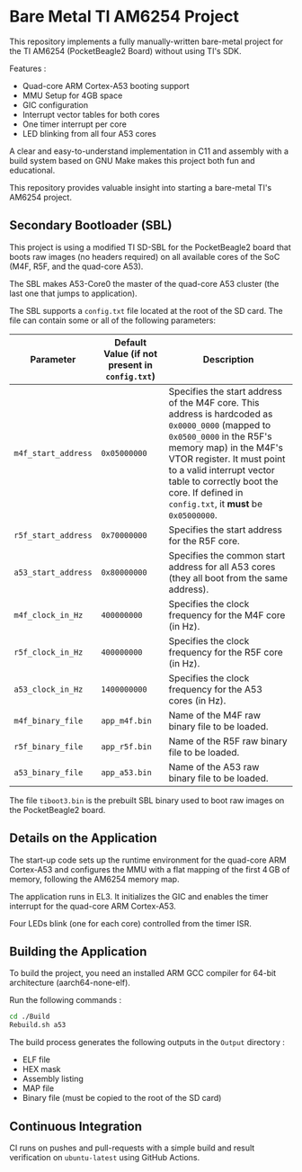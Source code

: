 # Bare Metal TI AM6254 Project
This repository implements a fully manually-written bare-metal project for the TI AM6254 (PocketBeagle2 Board) without using TI's SDK.

Features :

  -  Quad-core ARM Cortex-A53 booting support
  - MMU Setup for 4GB space 
  - GIC configuration
  - Interrupt vector tables for both cores
  - One timer interrupt per core
  - LED blinking from all four A53 cores

A clear and easy-to-understand implementation in C11 and assembly with a build system based on GNU Make makes this project both fun and educational.


This repository provides valuable insight into starting a bare-metal TI's AM6254 project.

## Secondary Bootloader (SBL)

This project is using a modified TI SD-SBL for the PocketBeagle2 board that boots raw images (no headers required) on all available cores of the SoC (M4F, R5F, and the quad-core A53).

The SBL makes A53-Core0 the master of the quad-core A53 cluster (the last one that jumps to application).

The SBL supports a `config.txt` file located at the root of the SD card. The file can contain some or all of the following parameters:

| Parameter           | Default Value (if not present in `config.txt`) | Description                                                  |
| ------------------- | ---------------------------------------------- | ------------------------------------------------------------ |
| `m4f_start_address` | `0x05000000`                                   | Specifies the start address of the M4F core. This address is hardcoded as `0x0000_0000` (mapped to `0x0500_0000` in the R5F's memory map) in the M4F's VTOR register. It must point to a valid interrupt vector table to correctly boot the core. If defined in `config.txt`, it **must** be `0x05000000`. |
| `r5f_start_address` | `0x70000000`                                   | Specifies the start address for the R5F core.                |
| `a53_start_address` | `0x80000000`                                   | Specifies the common start address for all A53 cores (they all boot from the same address). |
| `m4f_clock_in_Hz`   | `400000000`                                    | Specifies the clock frequency for the M4F core (in Hz).      |
| `r5f_clock_in_Hz`   | `400000000`                                    | Specifies the clock frequency for the R5F core (in Hz).      |
| `a53_clock_in_Hz`   | `1400000000`                                   | Specifies the clock frequency for the A53 cores (in Hz).     |
| `m4f_binary_file`   | `app_m4f.bin`                                  | Name of the M4F raw binary file to be loaded.                |
| `r5f_binary_file`   | `app_r5f.bin`                                  | Name of the R5F raw binary file to be loaded.                |
| `a53_binary_file`   | `app_a53.bin`                                  | Name of the A53 raw binary file to be loaded.                |

The file `tiboot3.bin` is the prebuilt SBL binary used to boot raw images on the PocketBeagle2 board.

## Details on the Application

The start-up code sets up the runtime environment for the quad-core ARM Cortex-A53 and configures the MMU with a flat mapping of the first 4 GB of memory, following the AM6254 memory map.

The application runs in EL3. It initializes the GIC and enables the timer interrupt for the quad-core ARM Cortex-A53. 

Four LEDs blink (one for each core) controlled from the timer ISR.

## Building the Application

To build the project, you need an installed ARM GCC compiler for 64-bit architecture (aarch64-none-elf).

Run the following commands :

```sh
cd ./Build
Rebuild.sh a53
```

The build process generates the following outputs in the `Output` directory :

  - ELF file
  - HEX mask
  - Assembly listing
  - MAP file
  - Binary file (must be copied to the root of the SD card)

## Continuous Integration

CI runs on pushes and pull-requests with a simple build and result verification on `ubuntu-latest` using GitHub Actions.
